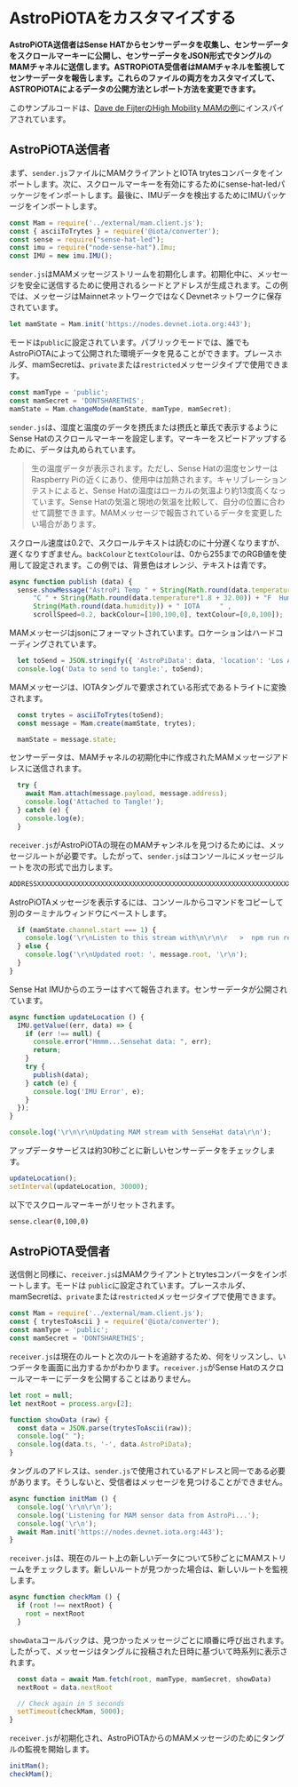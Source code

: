 # AstroPiOTAをカスタマイズする
<!-- # Customize AstroPiOTA -->

**AstroPiOTA送信者はSense HATからセンサーデータを収集し、センサーデータをスクロールマーキーに公開し、センサーデータをJSON形式でタングルのMAMチャネルに送信します。ASTROPiOTA受信者はMAMチャネルを監視してセンサーデータを報告します。これらのファイルの両方をカスタマイズして、ASTROPiOTAによるデータの公開方法とレポート方法を変更できます。**
<!-- **The AstroPiOTA sender gathers sensor data from Sense HAT, publishes it to the scrolling marquee, and sends it in JSON format to a MAM channel on the Tangle. The ASTROPiOTA receiver listens to the MAM channel and reports the sensor data. You can customize both of these files to change how ASTROPiOTA publishes and reports data.** -->

このサンプルコードは、[Dave de FijterのHigh Mobility MAMの例](https://github.com/iotaledger/high-mobility-blueprints/tree/master/mam)にインスパイアされています。
<!-- This sample code was inspired by [Dave de Fijter's High Mobility MAM example](https://github.com/iotaledger/high-mobility-blueprints/tree/master/mam). -->

## AstroPiOTA送信者
<!-- ## AstroPiOTA sender -->

まず、`sender.js`ファイルにMAMクライアントとIOTA trytesコンバータをインポートします。次に、スクロールマーキーを有効にするためにsense-hat-ledパッケージをインポートします。最後に、IMUデータを検出するためにIMUパッケージをインポートします。
<!-- First, the sender.js file imports the MAM client and the IOTA trytes converter.  Next, it imports the sense-hat-led package to enable the scrolling marquee.  Finally, it imports the IMU package used to sense IMU data. -->

```javascript
const Mam = require('../external/mam.client.js');
const { asciiToTrytes } = require('@iota/converter');
const sense = require("sense-hat-led");
const imu = require("node-sense-hat").Imu;
const IMU = new imu.IMU();
```

`sender.js`はMAMメッセージストリームを初期化します。初期化中に、メッセージを安全に送信するために使用されるシードとアドレスが生成されます。この例では、メッセージはMainnetネットワークではなくDevnetネットワークに保存されています。
<!-- Sender.js initializes the MAM message stream.  During initialization, seeds and addresses are generated to be used for securely posting messages.  In this example, messages are stored on the Devnet network rather than the Mainnet network. -->

```javascript
let mamState = Mam.init('https://nodes.devnet.iota.org:443');
```

モードは`public`に設定されています。パブリックモードでは、誰でもAstroPiOTAによって公開された環境データを見ることができます。プレースホルダ、mamSecretは、`private`または`restricted`メッセージタイプで使用できます。
<!-- Mode is set to "public".  Public mode allows anyone to view environment data published by AstroPiOTA. A placeholder, mamSecret, is available for use with a "private" or "restricted" message type. -->

```javascript
const mamType = 'public';
const mamSecret = 'DONTSHARETHIS';
mamState = Mam.changeMode(mamState, mamType, mamSecret);
```

`sender.js`は、湿度と温度のデータを摂氏または摂氏と華氏で表示するようにSense Hatのスクロールマーキーを設定します。マーキーをスピードアップするために、データは丸められています。
<!-- Sender.js configures the Sense Hat scrolling marquee to post humidity and temperature data in centigrade or Celsius and Fahrenheit. To speed up the marquee, this data was rounded. -->

> 生の温度データが表示されます。ただし、Sense Hatの温度センサーはRaspberry Piの近くにあり、使用中は加熱されます。キャリブレーションテストによると、Sense Hatの温度はローカルの気温より約13度高くなっています。Sense Hatの気温と現地の気温を比較して、自分の位置に合わせて調整できます。MAMメッセージで報告されているデータを変更したい場合があります。
<!-- > Raw temperature data is shown.  However, the Sense Hat temperature sensor is near Raspberry Pi which heats up during use. Calibration tests indicate that the Sense Hat temperature is about 13 degrees above local temperature. You can calibrate to your location by comparing Sense Hat temperature to local temperature. You may want to change the data being reported in your MAM message. -->

スクロール速度は0.2で、スクロールテキストは読むのに十分遅くなりますが、遅くなりすぎません。`backColour`と`textColour`は、0から255までのRGB値を使用して設定されます。この例では、背景色はオレンジ、テキストは青です。
<!-- Scroll speed is 0.2, making the scrolling text slow enough to read, but not too slow.  The `backColour` and `textColour` are set using RGB values between 0 and 255.  In this example, the background color is orange and the text is blue. -->

```javascript
async function publish (data) {
  sense.showMessage("AstroPi Temp " + String(Math.round(data.temperature)) +
      "C " + String(Math.round(data.temperature*1.8 + 32.00)) + "F  Humidity " +
      String(Math.round(data.humidity)) + " IOTA     " ,
      scrollSpeed=0.2, backColour=[100,100,0], textColour=[0,0,100]);
```

MAMメッセージはjsonにフォーマットされています。ロケーションはハードコーディングされています。
<!-- The MAM message is formatted into json.  Location is hard-coded. -->

```javascript
  let toSend = JSON.stringify({ 'AstroPiData': data, 'location': 'Los Angeles,CA ,USA' });
  console.log('Data to send to tangle:', toSend);
```

MAMメッセージは、IOTAタングルで要求されている形式であるトライトに変換されます。
<!-- The MAM message is converted to trytes, the format required by the IOTA Tangle -->

```javascript
  const trytes = asciiToTrytes(toSend);
  const message = Mam.create(mamState, trytes);

  mamState = message.state;
```

センサーデータは、MAMチャネルの初期化中に作成されたMAMメッセージアドレスに送信されます。
<!-- Sensor data is sent to the MAM message address created during initialization of the MAM channel -->

```javascript
  try {
    await Mam.attach(message.payload, message.address);
    console.log('Attached to Tangle!');
  } catch (e) {
    console.log(e);
  }
```

`receiver.js`がAstroPiOTAの現在のMAMチャンネルを見つけるためには、メッセージルートが必要です。したがって、`sender.js`はコンソールにメッセージルートを次の形式で出力します。
<!-- In order for Receiver.js to find AstroPiOTA's current MAM channel, it must have the message root.  Thus, sender.js prints instructions on the console in this format: -->

```bash
ADDRESSXXXXXXXXXXXXXXXXXXXXXXXXXXXXXXXXXXXXXXXXXXXXXXXXXXXXXXXXXXXXXXXXXXXXXXXXXX
```

AstroPiOTAメッセージを表示するには、コンソールからコマンドをコピーして別のターミナルウィンドウにペーストします。
<!-- Copy the command from your console and paste it into another terminal window to view the AstroPiOTA messages. -->

```javascript
  if (mamState.channel.start === 1) {
    console.log('\r\nListen to this stream with\n\r\n\r   >  npm run receiver', message.root, '\r\n\r\n');
  } else {
    console.log('\r\nUpdated root: ', message.root, '\r\n');
  }
}
```

Sense Hat IMUからのエラーはすべて報告されます。センサーデータが公開されています。
<!-- Any errors from Sense Hat IMU are reported. Sensor data is published. -->

```javascript
async function updateLocation () {
  IMU.getValue((err, data) => {
    if (err !== null) {
      console.error("Hmmm...Sensehat data: ", err);
      return;
    }
    try {
      publish(data);
    } catch (e) {
      console.log('IMU Error', e);
    }
  });
}

console.log('\r\n\r\nUpdating MAM stream with SenseHat data\r\n');
```

アップデータサービスは約30秒ごとに新しいセンサーデータをチェックします。
<!-- The updater service checks for new sensor data about every 30 seconds -->

```javascript
updateLocation();
setInterval(updateLocation, 30000);
```

以下でスクロールマーキーがリセットされます。
<!-- The scrolling marquee is reset -->

```bash
sense.clear(0,100,0)
```

## AstroPiOTA受信者
<!-- ## AstroPiOTA receiver -->

送信側と同様に、`receiver.js`はMAMクライアントとtrytesコンバータをインポートします。モードは `public`に設定されています。プレースホルダ、mamSecretは、`private`または`restricted`メッセージタイプで使用できます。
<!-- Like the sender, receiver.js imports the MAM client and the trytes convertor.  Mode is set to "public".  A placeholder, mamSecret, is available for use with a "private" or "restricted" message type. -->

```javascript
const Mam = require('../external/mam.client.js');
const { trytesToAscii } = require('@iota/converter');
const mamType = 'public';
const mamSecret = 'DONTSHARETHIS';
```

`receiver.js`は現在のルートと次のルートを追跡するため、何をリッスンし、いつデータを画面に出力するかがわかります。`receiver.js`がSense Hatのスクロールマーキーにデータを公開することはありません。
<!-- Receiver.js keeps track of the current and next root so it knows what to listen to and when to output data to the screen.  Receiver.js never publishes data on the Sense Hat scrolling marquee. -->

```javascript
let root = null;
let nextRoot = process.argv[2];

function showData (raw) {
  const data = JSON.parse(trytesToAscii(raw));
  console.log(" ");
  console.log(data.ts, '-', data.AstroPiData);
}
```

タングルのアドレスは、`sender.js`で使用されているアドレスと同一である必要があります。そうしないと、受信者はメッセージを見つけることができません。
<!-- The address of the Tangle must be identical to one used in sender.js or the receiver cannot find the messages -->

``` javascript
async function initMam () {
  console.log('\r\n\r\n');
  console.log('Listening for MAM sensor data from AstroPi...');
  console.log('\r\n');
  await Mam.init('https://nodes.devnet.iota.org:443');
}
```

`receiver.js`は、現在のルート上の新しいデータについて5秒ごとにMAMストリームをチェックします。新しいルートが見つかった場合は、新しいルートを監視します。
<!-- Receiver.js checks the MAM stream every 5 seconds for new data on the current root.  If a new root is found, then it monitors the new root. -->

```javascript
async function checkMam () {
  if (root !== nextRoot) {
    root = nextRoot
  }
```

`showData`コールバックは、見つかったメッセージごとに順番に呼び出されます。したがって、メッセージはタングルに投稿された日時に基づいて時系列に表示されます。
<!-- The showData callback will be called, in order, for each message found.  Thus, the messages are shown in chronological order based on the date and time posted to the Tangle. -->

```javascript
  const data = await Mam.fetch(root, mamType, mamSecret, showData)
  nextRoot = data.nextRoot

  // Check again in 5 seconds
  setTimeout(checkMam, 5000);
}
```

`receiver.js`が初期化され、AstroPiOTAからのMAMメッセージのためにタングルの監視を開始します。
<!-- Receiver.js initializes and starts monitoring the Tangle for MAM messages from AstroPiOTA -->

```javascript
initMam();
checkMam();
```
